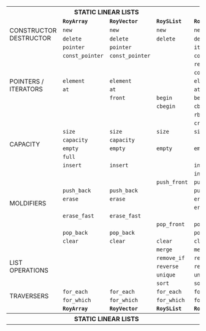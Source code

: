 <table>
  <tr>
    <th></th>
    <th colspan="2">STATIC LINEAR LISTS</th>
    <th colspan="3">LINKED LINEAR LISTS</th>
    <th colspan="4">BINARY TREES</th>
    <th colspan="3">ADAPTERS</th>
    <th></th>
  </tr>
  <tr>
    <td></td>
    <td><strong><code>RoyArray</code></strong></td>
    <td><strong><code>RoyVector</code></strong></td>
    <td><strong><code>RoySList</code></strong></td>
    <td><strong><code>RoyList</code></strong></td>
    <td><strong><code>RoyDeque</code></td>
    <td><strong><code>RoySet</code></strong></td>
    <td><strong><code>RoyMSet</code></strong></td>
    <td><strong><code>RoyMap</code></strong></td>
    <td><strong><code>RoyMMap</code></strong></td>
    <td><strong><code>RoyStack</code></strong></td>
    <td><strong><code>RoyQueue</code></strong></td>
    <td><strong><code>RoyHeap</code></strong></td>
    <td></td>
  </tr>

  <tr>
    <td rowspan="2">CONSTRUCTOR<br>DESTRUCTOR</td>
    <td><code>new</code></td>
    <td><code>new</code></td>
    <td><code>new</code></td>
    <td><code>new</code></td>
    <td><code>new</code></td>
    <td></td>
    <td></td>
    <td></td>
    <td></td>
    <td><code>new</code></td>
    <td><code>new</code></td>
    <td></td>
    <td rowspan="2">CONSTRUCTOR<br>DESTRUCTOR</td>
  </tr>

  <tr>
    <td><code>delete</code></td>
    <td><code>delete</code></td>
    <td><code>delete</code></td>
    <td><code>delete</code></td>
    <td><code>delete</code></td>
    <td></td>
    <td></td>
    <td></td>
    <td></td>
    <td><code>delete</code></td>
    <td><code>delete</code></td>
    <td></td>
  </tr>

  <tr>
    <td rowspan="10">POINTERS /<br>ITERATORS</td>
    <td><code>pointer</code></td>
    <td><code>pointer</code></td>
    <td></td>
    <td><code>iterator</code></td>
    <td><code>pointer</code></td>
    <td></td>
    <td></td>
    <td></td>
    <td></td>
    <td></td>
    <td></td>
    <td></td>
    <td rowspan="10">POINTERS /<br>ITERATORS</td>
  </tr>

  <tr>
    <td><code>const_pointer</code></td>
    <td><code>const_pointer</code></td>
    <td></td>
    <td><code>const_iterator</code></td>
    <td><code>const_pointer</code></td>
    <td></td>
    <td></td>
    <td></td>
    <td></td>
    <td></td>
    <td></td>
    <td></td>
  </tr>

  <tr>
    <td></td>
    <td></td>
    <td></td>
    <td><code>reverse_iterator</code></td>
    <td></td>
    <td></td>
    <td></td>
    <td></td>
    <td></td>
    <td></td>
    <td></td>
    <td></td>
  </tr>

  <tr>
    <td></td>
    <td></td>
    <td></td>
    <td><code>const_reverse_iterator</code></td>
    <td></td>
    <td></td>
    <td></td>
    <td></td>
    <td></td>
    <td></td>
    <td></td>
    <td></td>
  </tr>

  <tr>
    <td><code>element</code></td>
    <td><code>element</code></td>
    <td></td>
    <td><code>element</code></td>
    <td><code>element</code></td>
    <td></td>
    <td></td>
    <td></td>
    <td></td>
    <td></td>
    <td></td>
    <td></td>
  </tr>

  <tr>
    <td><code>at</code></td>
    <td><code>at</code></td>
    <td></td>
    <td><code>at</code></td>
    <td><code>at</code></td>
    <td></td>
    <td></td>
    <td></td>
    <td></td>
    <td></td>
    <td></td>
    <td></td>
  </tr>

  <tr>
    <td></td>
    <td><code>front</code></td>
    <td><code>begin</code></td>
    <td><code>begin</code></td>
    <td><code>front</code></td>
    <td><code>min</code></td>
    <td><code>min</code></td>
    <td></td>
    <td></td>
    <td></td>
    <td></td>
    <td></td>
  </tr>

  <tr>
    <td></td>
    <td></td>
    <td><code>cbegin</code></td>
    <td><code>cbegin</code></td>
    <td><code>const_front</code></td>
    <td><code>const_min</code></td>
    <td><code>const_min</code></td>
    <td></td>
    <td></td>
    <td></td>
    <td></td>
    <td></td>
  </tr>
  
  <tr>
    <td></td>
    <td></td>
    <td></td>
    <td><code>rbegin</code></td>
    <td><code>back</code></td>
    <td><code>max</code></td>
    <td><code>max</code></td>
    <td></td>
    <td></td>
    <td><code>top</code></td>
    <td><code>back</code></td>
    <td></td>
  </tr>

  <tr>
    <td></td>
    <td></td>
    <td></td>
    <td><code>crbegin</code></td>
    <td><code>const_back</code></td>
    <td><code>const_max</code></td>
    <td><code>const_max</code></td>
    <td></td>
    <td></td>
    <td></td>
    <td></td>
    <td></td>
  </tr>

  <tr>
    <td rowspan="4">CAPACITY</td>
    <td><code>size</code></td>
    <td><code>size</code></td>
    <td><code>size</code></td>
    <td><code>size</code></td>
    <td><code>size</code></td>
    <td><code>size</code></td>
    <td><code>size</code></td>
    <td><code>size</code></td>
    <td><code>size</code></td>
    <td><code>size</code></td>
    <td><code>size</code></td>
    <td><code>size</code></td>
    <td rowspan="4">CAPACITY</td>
  </tr>

  <tr>
    <td><code>capacity</code></td>
    <td><code>capacity</code></td>
    <td></td>
    <td></td>
    <td></td>
    <td></td>
    <td></td>
    <td></td>
    <td></td>
    <td><code>capacity</code></td>
    <td><code>capacity</code></td>
    <td></td>
  </tr>

  <tr>
    <td><code>empty</code></td>
    <td><code>empty</code></td>
    <td><code>empty</code></td>
    <td><code>empty</code></td>
    <td><code>empty</code></td>
    <td><code>empty</code></td>
    <td><code>empty</code></td>
    <td><code>empty</code></td>
    <td><code>empty</code></td>
    <td><code>empty</code></td>
    <td><code>empty</code></td>
    <td><code>empty</code></td>
  </tr>

  <tr>
    <td><code>full</code></td>
    <td></td>
    <td></td>
    <td></td>
    <td></td>
    <td></td>
    <td></td>
    <td></td>
    <td></td>
    <td><code>full</code></td>
    <td><code>full</code></td>
    <td></td>
  </tr>

  <tr>
    <td rowspan="10">MOLDIFIERS</td>
    <td><code>insert</code></td>
    <td><code>insert</code></td>
    <td></td>
    <td><code>insert</code></td>
    <td><code>insert</code></td>
    <td><code>insert</code></td>
    <td><code>insert</code></td>
    <td><code>insert</code></td>
    <td><code>insert</code></td>
    <td></td>
    <td></td>
    <td></td>
    <td rowspan="10">MOLDIFIERS</td>
  </tr>

  <tr>
    <td></td>
    <td></td>
    <td></td>
    <td><code>insert_reverse</code></td>
    <td></td>
    <td></td>
    <td></td>
    <td></td>
    <td></td>
    <td></td>
    <td></td>
    <td></td>
  </tr>

  <tr>
    <td></td>
    <td></td>
    <td><code>push_front</code></td>
    <td><code>push_front</code></td>
    <td><code>push_front</code></td>
    <td></td>
    <td></td>
    <td></td>
    <td></td>
    <td></td>
    <td></td>
    <td><code>push</code></td>
  </tr>

  <tr>
    <td><code>push_back</code></td>
    <td><code>push_back</code></td>
    <td></td>
    <td><code>push_back</code></td>
    <td><code>push_back</code></td>
    <td></td>
    <td></td>
    <td></td>
    <td></td>
    <td><code>push</code></td>
    <td><code>push</code></td>
    <td></td>
  </tr>

  <tr>
    <td><code>erase</code></td>
    <td><code>erase</code></td>
    <td></td>
    <td><code>erase</code></td>
    <td><code>erase</code></td>
    <td><code>erase</code></td>
    <td><code>erase</code></td>
    <td><code>erase</code></td>
    <td><code>erase</code></td>
    <td></td>
    <td></td>
    <td></td>
  </tr>

  <tr>
    <td></td>
    <td></td>
    <td></td>
    <td><code>erase_reverse</code></td>
    <td></td>
    <td></td>
    <td></td>
    <td></td>
    <td></td>
    <td></td>
    <td></td>
    <td></td>
  </tr>

  <tr>
    <td><code>erase_fast</code></td>
    <td><code>erase_fast</code></td>
    <td></td>
    <td></td>
    <td></td>
    <td></td>
    <td></td>
    <td></td>
    <td></td>
    <td></td>
    <td></td>
    <td></td>
  </tr>

  <tr>
    <td></td>
    <td></td>
    <td><code>pop_front</code></td>
    <td><code>pop_front</code></td>
    <td><code>pop_front</code></td>
    <td></td>
    <td></td>
    <td></td>
    <td></td>
    <td></td>
    <td><code>pop</code></td>
    <td><code>pop</code></td>
  </tr>

  <tr>
    <td><code>pop_back</code></td>
    <td><code>pop_back</code></td>
    <td></td>
    <td><code>pop_back</code></td>
    <td><code>pop_back</code></td>
    <td></td>
    <td></td>
    <td></td>
    <td></td>
    <td><code>pop</code></td>
    <td></td>
    <td></td>
  </tr>

  <tr>
    <td><code>clear</code></td>
    <td><code>clear</code></td>
    <td><code>clear</code></td>
    <td><code>clear</code></td>
    <td><code>clear</code></td>
    <td><code>clear</code></td>
    <td><code>clear</code></td>
    <td><code>clear</code></td>
    <td><code>clear</code></td>
    <td></td>
    <td></td>
    <td></td>
  </tr>

  <tr>
    <td rowspan="5">LIST<br>OPERATIONS</td>
    <td></td>
    <td></td>
    <td><code>merge</code></td>
    <td><code>merge</code></td>
    <td><code>merge</code></td>
    <td></td>
    <td></td>
    <td></td>
    <td></td>
    <td></td>
    <td></td>
    <td></td>
    <td rowspan="5">LIST<br>OPERATIONS</td>
  </tr>

  <tr>
    <td></td>
    <td></td>
    <td><code>remove_if</code></td>
    <td><code>remove_if</code></td>
    <td><code>remove_if</code></td>
    <td></td>
    <td></td>
    <td></td>
    <td></td>
    <td></td>
    <td></td>
    <td></td>
  </tr>

  <tr>
    <td></td>
    <td></td>
    <td><code>reverse</code></td>
    <td><code>reverse</code></td>
    <td><code>reverse</code></td>
    <td></td>
    <td></td>
    <td></td>
    <td></td>
    <td></td>
    <td></td>
    <td></td>
  </tr>

  <tr>
    <td></td>
    <td></td>
    <td><code>unique</code></td>
    <td><code>unique</code></td>
    <td><code>unique</code></td>
    <td></td>
    <td></td>
    <td></td>
    <td></td>
    <td></td>
    <td></td>
    <td></td>
  </tr>

  <tr>
    <td></td>
    <td></td>
    <td><code>sort</code></td>
    <td><code>sort</code></td>
    <td><code>sort</code></td>
    <td></td>
    <td></td>
    <td></td>
    <td></td>
    <td></td>
    <td></td>
    <td></td>
  </tr>

  <tr>
    <td rowspan="2">TRAVERSERS</td>
    <td><code>for_each</code></td>
    <td><code>for_each</code></td>
    <td><code>for_each</code></td>
    <td><code>for_each</code></td>
    <td><code>for_each</code></td>
    <td><code>for_each</code></td>
    <td><code>for_each</code></td>
    <td><code>for_each</code></td>
    <td><code>for_each</code></td>
    <td></td>
    <td></td>
    <td></td>
    <td rowspan="2">TRAVERSERS</td>
  </tr>

  <tr>
    <td><code>for_which</code></td>
    <td><code>for_which</code></td>
    <td><code>for_which</code></td>
    <td><code>for_which</code></td>
    <td><code>for_which</code></td>
    <td><code>for_which</code></td>
    <td><code>for_which</code></td>
    <td><code>for_which</code></td>
    <td><code>for_which</code></td>
    <td></td>
    <td></td>
    <td></td>
  </tr>

  <tr>
    <td></td>
    <td><strong><code>RoyArray</code></strong></td>
    <td><strong><code>RoyVector</code></strong></td>
    <td><strong><code>RoySList</code></strong></td>
    <td><strong><code>RoyList</code></strong></td>
    <td><strong><code>RoyDeque</code></td>
    <td><strong><code>RoySet</code></strong></td>
    <td><strong><code>RoyMSet</code></strong></td>
    <td><strong><code>RoyMap</code></strong></td>
    <td><strong><code>RoyMMap</code></strong></td>
    <td><strong><code>RoyStack</code></strong></td>
    <td><strong><code>RoyQueue</code></strong></td>
    <td><strong><code>RoyHeap</code></strong></td>
    <td></td>
  </tr>

  <tr>
    <th></th>
    <th colspan="2">STATIC LINEAR LISTS</th>
    <th colspan="3">LINKED LINEAR LISTS</th>
    <th colspan="4">BINARY TREES</th>
    <th colspan="3">ADAPTERS</th>
    <th></th>
  </tr>
</table>

